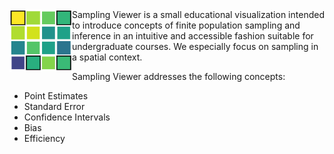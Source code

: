 <img src="docs/logo.png" alt="alt text" width="100" height="100" align="left">
Sampling Viewer is a small educational visualization intended to introduce concepts of finite population sampling
and inference in an intuitive and accessible fashion suitable for undergraduate courses. 
We especially focus on sampling in a spatial context.

Sampling Viewer addresses the following concepts:

- Point Estimates
- Standard Error
- Confidence Intervals
- Bias
- Efficiency

